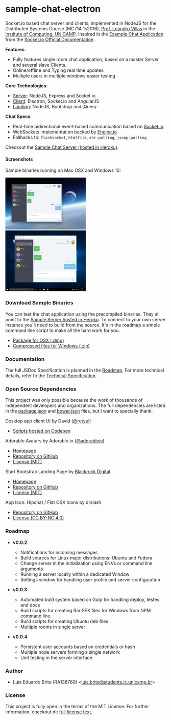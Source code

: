 # sample-chat-electron
Socket.io based chat server and clients, implemented in NodeJS for the Distributed Systems Course (MC714 1s2016), [Prof. Leandro Villas](http://wwww.ic.unicamp.br/~leandro) in the [Institute of Computing, UNICAMP](http://ic.unicamp.br/en). Inspired in the [Example Chat Application](http://chat.socket.io) from the [Socket.io Official Documentation](http://socket.io/get-started/chat/).

**Features**:
- Fully features single room chat application, based on a master Server and several slave Clients.
- Online/offline and Typing real time updates
- Multiple users in multiple windows easier testing

**Core Technologies**:
- [Server](https://github.com/luiseduardobrito/sample-chat-electron/tree/master/server): NodeJS, Express and Socket.io
- [Client](https://github.com/luiseduardobrito/sample-chat-electron/tree/master/client): Electron, Socket.io and AngularJS
- [Landing](https://github.com/luiseduardobrito/sample-chat-electron/tree/master/landing): NodeJS, Bootstrap and jQuery

**Chat Specs**:
- Real-time bidirectional event-based communication based on [Socket.io](https://github.com/socketio/socket.io)
- WebSockets implementation backed by [Engine.io](https://github.com/socketio/engine.io)
- Fallbacks to: ```flashsocket```, ```htmlfile```,  ```xhr-polling```, ```jsonp-polling```

Checkout the [Sample Chat Server (hosted in Heroku)](https://radiant-river-70847.herokuapp.com/api).

#### Screenshots
Sample binaries running on Mac OSX and Windows 10:

<img src="landing/img/screen.png" alt="Screenshot at OSX" width="50%"/>
<img src="landing/img/screen-win.png" alt="Screenshot at Windows" width="50%"/>


### Download Sample Binaries
You can test the chat application using the precompiled binaries. They all point to the [Sample Server hosted in Heroku](https://radiant-river-70847.herokuapp.com/api). To connect to your own server instance you'll need to build from the source. It's in the roadmap a simple command line script to make all the hard work for you.

- [Package for OSX (.dmg)](https://github.com/luiseduardobrito/sample-chat-electron/blob/master/build/SampleChat.dmg?raw=true)
- [Compressed files for Windows (.zip)](https://github.com/luiseduardobrito/sample-chat-electron/blob/master/build/SampleChat.exe?raw=true)


### Documentation
The full JSDoc Specification is planned in the [Roadmap](#roadmap). For more technical details, refer to the [Technical Specification](./docs/technical-specs.md).


### Open Source Dependencies

This project was only possible because the work of thousands of independent developers and organizations. The full dependencies are listed in the [package.json](https://github.com/luiseduardobrito/sample-chat-electron/blob/master/package.json) and [bower.json](https://github.com/luiseduardobrito/sample-chat-electron/blob/master/bower.json) files, but I want to specially thank:


Desktop app client UI by David ([@retyui](https://twitter.com/retyui))

- [Scripts hosted on Codepen](http://codepen.io/retyui/pen/zxGqPJ)

Adorable Avatars by Adorable.io ([@adorableio](https://twitter.com/adorableio))

- [Homepage](http://avatars.adorable.io/)
- [Repository on GitHub](https://github.com/adorableio/adorable-avatars)
- [License (MIT)](https://raw.githubusercontent.com/adorableio/adorable-avatars/master/LICENSE)

Start Bootstrap Landing Page by [Blackrock Digital](http://blackrockdigital.io/)

- [Homepage](http://startbootstrap.com/template-overviews/landing-page/)
- [Repository on GitHub](https://github.com/BlackrockDigital/startbootstrap-landing-page)
- [License (MIT)](https://github.com/BlackrockDigital/startbootstrap/blob/gh-pages/LICENSE)

App Icon: Hipchat / Flat OSX Icons by drslash

- [Repository on GitHub](https://github.com/dr-slash/icons-flat-osx)
- [License (CC BY-NC 4.0)](https://github.com/dr-slash/icons-flat-osx/blob/master/LICENSE.md)


### Roadmap

- **v0.0.2**
    - Notifications for incoming messages
    - Build sources for Linux major distributions: Ubuntu and Fedora
    - Change server in the initialization using ENVs or command line arguments
    - Running a server locally within a dedicated Window
    - Settings window for handling user profile and server configuration

- **v0.0.3**
    - Automated buld system based on Gulp for handling deploy, testes and docs
    - Build scripts for creating Rar SFX files for Windows from NPM command line.
    - Build scripts for creating Ubuntu deb files
    - Multiple rooms in single server

- **v0.0.4**
    - Persistent user accounts based on credentials or hash
    - Multiple node servers forming a single network
    - Unit testing in the server interface


### Author
- Luis Eduardo Brito (RA138760) <[luis.brito@students.ic.unicamp.br](mailto:luis.brito@students.ic.unicamp.br)>


### License
This project is fully open in the terms of the  MIT License. For further information, checkout de [full license text](./LICENSE).
